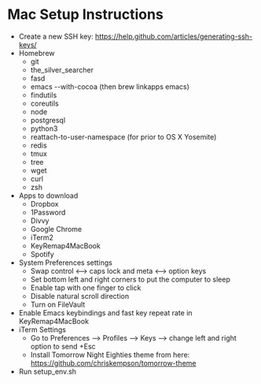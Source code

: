 Mac Setup Instructions
========
- Create a new SSH key: https://help.github.com/articles/generating-ssh-keys/
- Homebrew
  * git
  * the_silver_searcher
  * fasd
  * emacs --with-cocoa (then brew linkapps emacs)
  * findutils
  * coreutils
  * node
  * postgresql
  * python3
  * reattach-to-user-namespace (for prior to OS X Yosemite)
  * redis
  * tmux
  * tree
  * wget
  * curl
  * zsh
- Apps to download
  * Dropbox
  * 1Password
  * Divvy
  * Google Chrome
  * iTerm2
  * KeyRemap4MacBook
  * Spotify
- System Preferences settings
  * Swap control <--> caps lock and meta <--> option keys
  * Set bottom left and right corners to put the computer to sleep
  * Enable tap with one finger to click
  * Disable natural scroll direction
  * Turn on FileVault
- Enable Emacs keybindings and fast key repeat rate in KeyRemap4MacBook
- iTerm Settings
  * Go to Preferences --> Profiles --> Keys --> change left and right option to send +Esc
  * Install Tomorrow Night Eighties theme from here: https://github.com/chriskempson/tomorrow-theme
- Run setup_env.sh
